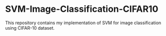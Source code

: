 # SVM-Image-Classification-CIFAR10
This repository contains my implementation of SVM for image classification using CIFAR-10 dataset.
